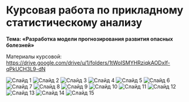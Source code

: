 # Курсовая работа  по прикладному статистическому анализу

<b>Тема: «Разработка модели прогнозирования развития опасных болезней»</b>

Материалы курсовой: https://drive.google.com/drive/u/1/folders/1tWoISMYHRziqkAODxIf-qPkUCH3L9-dN

![Слайд 1](https://i.ibb.co/JBstTGC/25ed379dcaf08292a856961c1e346034-0.jpg)
![Слайд 2](https://i.ibb.co/yXmSpRs/25ed379dcaf08292a856961c1e346034-1.jpg)
![Слайд 3](https://i.ibb.co/Qj05CrS/25ed379dcaf08292a856961c1e346034-2.jpg)
![Слайд 4](https://i.ibb.co/WcNtRLQ/25ed379dcaf08292a856961c1e346034-3.jpg)
![Слайд 5](https://i.ibb.co/98HKMC6/25ed379dcaf08292a856961c1e346034-4.jpg)
![Слайд 6](https://i.ibb.co/nMgrBKW/25ed379dcaf08292a856961c1e346034-5.jpg)
![Слайд 7](https://i.ibb.co/4SHPqMS/25ed379dcaf08292a856961c1e346034-6.jpg)
![Слайд 8](https://i.ibb.co/sPTb1QD/25ed379dcaf08292a856961c1e346034-7.jpg)
![Слайд 9](https://i.ibb.co/syZfncG/25ed379dcaf08292a856961c1e346034-8.jpg)
![Слайд 10](https://i.ibb.co/HgFS7XX/25ed379dcaf08292a856961c1e346034-9.jpg)
![Слайд 11](https://i.ibb.co/jM8H4hj/25ed379dcaf08292a856961c1e346034-10.jpg)
![Слайд 12](https://i.ibb.co/SwxWhVL/25ed379dcaf08292a856961c1e346034-11.jpg)
![Слайд 13](https://i.ibb.co/x2QqZhb/25ed379dcaf08292a856961c1e346034-12.jpg)
![Слайд 14](https://i.ibb.co/k2R8Dvn/25ed379dcaf08292a856961c1e346034-13.jpg)
![Слайд 15](https://i.ibb.co/d0zy5t7/25ed379dcaf08292a856961c1e346034-14.jpg)





